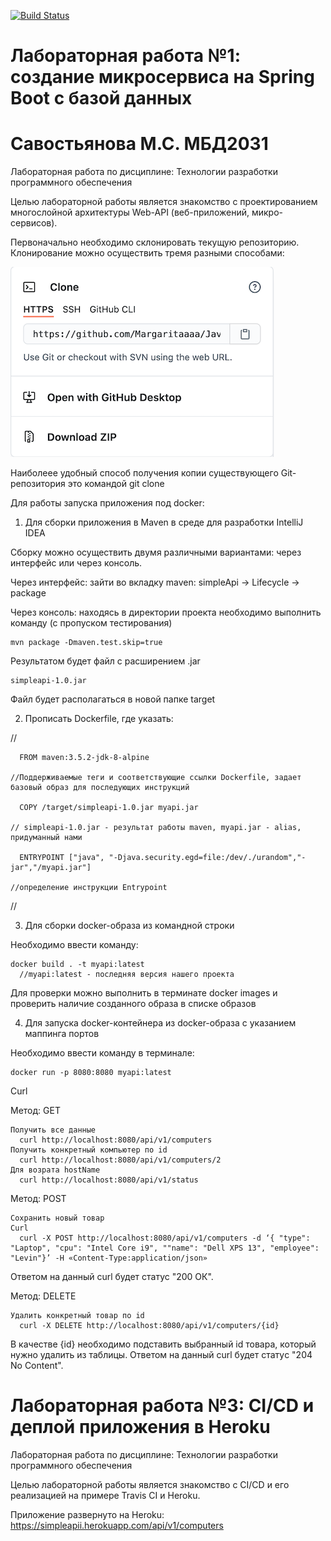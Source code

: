 [![Build Status](https://travis-ci.org/Margaritaaaa/simpleapi.svg?branch=master)](https://travis-ci.org/github/Margaritaaaa/simpleapi)
# Лабораторная работа №1: создание микросервиса на Spring Boot с базой данных

# Савостьянова М.С. МБД2031
Лабораторная работа по дисциплине: Технологии разработки программного обеспечения

Целью лабораторной работы является знакомство с проектированием многослойной архитектуры Web-API (веб-приложений, микро-сервисов).

Первоначально необходимо склонировать текущую репозиторию. Клонирование можно осуществить тремя разными способами: 

![clone](https://github.com/Margaritaaaa/simpleapi/blob/master/clone2.png)

Наиболеее удобный способ получения копии существующего Git-репозитория это командой git clone <url>



Для работы запуска приложения под docker:



1. Для сборки приложения в Maven в среде для разработки IntelliJ IDEA

Сборку можно осуществить двумя различными вариантами: через интерфейс или через консоль.

Через интерфейс: зайти во вкладку maven: simpleApi -> Lifecycle -> package

Через консоль: находясь в директории проекта необходимо выполнить команду (с пропуском тестирования)    
        
    mvn package -Dmaven.test.skip=true

Результатом будет файл с расширением .jar

    simpleapi-1.0.jar

Файл будет располагаться в новой папке target
  
2. Прописать Dockerfile, где указать:

//

      FROM maven:3.5.2-jdk-8-alpine
      
    //Поддерживаемые теги и соответствующие ссылки Dockerfile, задает базовый образ для последующих инструкций
      
      COPY /target/simpleapi-1.0.jar myapi.jar 
      
    // simpleapi-1.0.jar - результат работы maven, myapi.jar - alias, придуманный нами
      
      ENTRYPOINT ["java", "-Djava.security.egd=file:/dev/./urandom","-jar","/myapi.jar"] 
      
    //определение инструкции Entrypoint

//

3. Для сборки docker-образа из командной строки 

Необходимо ввести команду: 

    docker build . -t myapi:latest
      //myapi:latest - последняя версия нашего проекта

Для проверки можно выполнить в терминате docker images и проверить наличие созданного образа в списке образов

4. Для запуска docker-контейнера из docker-образа с указанием маппинга портов

Необходимо ввести команду в терминале: 

    docker run -p 8080:8080 myapi:latest
  
Curl

Метод: GET
  
    Получить все данные 
      curl http://localhost:8080/api/v1/computers
    Получить конкретный компьютер по id
      curl http://localhost:8080/api/v1/computers/2
    Для возрата hostName
      curl http://localhost:8080/api/v1/status
    
Метод: POST

    Сохранить новый товар
    Curl 
      curl -X POST http://localhost:8080/api/v1/computers -d ‘{ "type": "Laptop", "cpu": "Intel Core i9", ""name": "Dell XPS 13", "employee": "Levin"}’ -H «Content-Type:application/json» 
    
Ответом на данный curl будет статус "200 ОК".       

Метод: DELETE
  
    Удалить конкретный товар по id
      curl -X DELETE http://localhost:8080/api/v1/computers/{id}
      
В качестве {id} необходимо подставить выбранный id товара, который нужно удалить из таблицы. Ответом на данный curl будет статуc "204 No Content".
      
# Лабораторная работа №3: CI/CD и деплой приложения в Heroku
Лабораторная работа по дисциплине: Технологии разработки программного обеспечения

Целью лабораторной работы является знакомство с CI/CD и его реализацией на примере Travis CI и Heroku.

Приложение развернуто на Heroku: https://simpleapii.herokuapp.com/api/v1/computers


